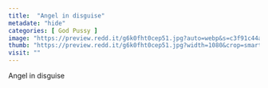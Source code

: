 ```yaml
---
title:  "Angel in disguise"
metadate: "hide"
categories: [ God Pussy ]
image: "https://preview.redd.it/g6k0fht0cep51.jpg?auto=webp&s=c3f91c44a5c66489437cd5464c7e113cd3312876"
thumb: "https://preview.redd.it/g6k0fht0cep51.jpg?width=1080&crop=smart&auto=webp&s=93350f0a5d027732b88a5821b0f1b0ea4fd04e0c"
visit: ""
---
```

Angel in disguise
